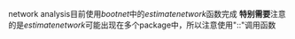network analysis目前使用*bootnet*中的*estimatenetwork*函数完成
**特别需要**注意的是*estimatenetwork*可能出现在多个package中，所以注意使用"::"调用函数
